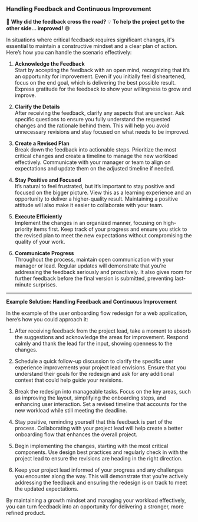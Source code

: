 ### **Handling Feedback and Continuous Improvement**

🤔 **Why did the feedback cross the road?**
💡 **To help the project get to the other side… improved!** 😅

In situations where critical feedback requires significant changes, it's essential to maintain a constructive mindset and a clear plan of action. Here’s how you can handle the scenario effectively:

1. **Acknowledge the Feedback**  
   Start by accepting the feedback with an open mind, recognizing that it’s an opportunity for improvement. Even if you initially feel disheartened, focus on the end goal, which is delivering the best possible result. Express gratitude for the feedback to show your willingness to grow and improve.

2. **Clarify the Details**  
   After receiving the feedback, clarify any aspects that are unclear. Ask specific questions to ensure you fully understand the requested changes and the rationale behind them. This will help you avoid unnecessary revisions and stay focused on what needs to be improved.

3. **Create a Revised Plan**  
   Break down the feedback into actionable steps. Prioritize the most critical changes and create a timeline to manage the new workload effectively. Communicate with your manager or team to align on expectations and update them on the adjusted timeline if needed.

4. **Stay Positive and Focused**  
   It’s natural to feel frustrated, but it’s important to stay positive and focused on the bigger picture. View this as a learning experience and an opportunity to deliver a higher-quality result. Maintaining a positive attitude will also make it easier to collaborate with your team.

5. **Execute Efficiently**  
   Implement the changes in an organized manner, focusing on high-priority items first. Keep track of your progress and ensure you stick to the revised plan to meet the new expectations without compromising the quality of your work.

6. **Communicate Progress**  
   Throughout the process, maintain open communication with your manager or lead. Regular updates will demonstrate that you’re addressing the feedback seriously and proactively. It also gives room for further feedback before the final version is submitted, preventing last-minute surprises.

---

**Example Solution: Handling Feedback and Continuous Improvement**

In the example of the user onboarding flow redesign for a web application, here’s how you could approach it:

1. After receiving feedback from the project lead, take a moment to absorb the suggestions and acknowledge the areas for improvement. Respond calmly and thank the lead for the input, showing openness to the changes.

2. Schedule a quick follow-up discussion to clarify the specific user experience improvements your project lead envisions. Ensure that you understand their goals for the redesign and ask for any additional context that could help guide your revisions.

3. Break the redesign into manageable tasks. Focus on the key areas, such as improving the layout, simplifying the onboarding steps, and enhancing user interaction. Set a revised timeline that accounts for the new workload while still meeting the deadline.

4. Stay positive, reminding yourself that this feedback is part of the process. Collaborating with your project lead will help create a better onboarding flow that enhances the overall project.

5. Begin implementing the changes, starting with the most critical components. Use design best practices and regularly check in with the project lead to ensure the revisions are heading in the right direction.

6. Keep your project lead informed of your progress and any challenges you encounter along the way. This will demonstrate that you’re actively addressing the feedback and ensuring the redesign is on track to meet the updated expectations.

By maintaining a growth mindset and managing your workload effectively, you can turn feedback into an opportunity for delivering a stronger, more refined product.
